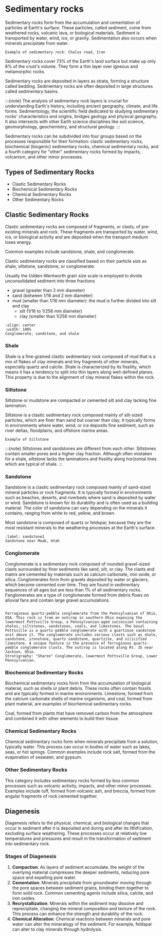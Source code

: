 # Sedimentary rocks

Sedimentary rocks form from the accumulation and cementation of particles at Earth's surface. These particles, called sediment, come from weathered rocks, volcanic lava, or biological materials. Sediment is transported by water, wind, ice, or gravity. Sedimentation also occurs when minerals precipitate from water.

```{figure} https://upload.wikimedia.org/wikipedia/commons/8/81/Chalus_road_-_ninara_02.jpg
Example of sedimentary rock: Chalus road, Iran
```

Sedimentary rocks cover 73% of the Earth's land surface but make up only 8% of the crust's volume. They form a thin layer over igneous and metamorphic rocks.

Sedimentary rocks are deposited in layers as strata, forming a structure called bedding. Sedimentary rocks are often deposited in large structures called sedimentary basins. 

:::{note}
The analysis of sedimentary rock layers is crucial for understanding Earth's history, including ancient geography, climate, and life forms. Sedimentology, the scientific field dedicated to studying sedimentary rocks' characteristics and origins, bridges geology and physical geography. It also intersects with other Earth science disciplines like soil science, geomorphology, geochemistry, and structural geology.
:::

Sedimentary rocks can be subdivided into four groups based on the processes responsible for their formation: clastic sedimentary rocks, biochemical (biogenic) sedimentary rocks, chemical sedimentary rocks, and a fourth category for "other" sedimentary rocks formed by impacts, volcanism, and other minor processes. 

## Types of Sedimentary Rocks

- Clastic Sedimentary Rocks
- Biochemical Sedimentary Rocks
- Chemical Sedimentary Rocks
- Other Sedimentary Rocks

## Clastic Sedimentary Rocks
Clastic sedimentary rocks are composed of fragments, or clasts, of pre-existing minerals and rock. These fragments are transported by water, wind, ice, or biological activity and are deposited when the transport medium loses energy. 

Common examples include sandstone, shale, and conglomerate.

Clastic sedimentary rocks are classified based on their particle size as shale, siltstone, sandstone, or conglomerate.

Usually the Udden-Wentworth grain size scale is employed to divide unconsolidated sediment into three fractions

- gravel (greater than 2 mm diameter)
- sand (between 1/16  and 2 mm diameter)
- mud (smaller than 1/16 mm diameter): the mud is further divided into silt and clay
    - silt (1/16 to 1/256 mm diameter)
    - clay (smaller than 1/256 mm diameter)

```{iframe} https://sketchfab.com/models/1000548f15c44d738292b014493ac108/embed
:align: center
:width: 100%
Conglomerate, sandstone, and shale
```

### Shale

Shale is a fine-grained clastic sedimentary rock composed of mud that is a mix of flakes of clay minerals and tiny fragments of other minerals, especially quartz and calcite. Shale is characterized by its fissility, which means it has a tendency to split into thin layers along well-defined planes. This property is due to the alignment of clay mineral flakes within the rock.

### Siltstone

Siltstone or mudstone are compacted or cemented silt and clay lacking fine lamination.

Siltstone is a clastic sedimentary rock composed mainly of silt-sized particles, which are finer than sand but coarser than clay. It typically forms in environments where water, wind, or ice deposits fine sediment, such as river deltas, floodplains, and offshore marine areas.

```{figure} https://upload.wikimedia.org/wikipedia/commons/4/42/SiltstoneUSGOV.jpg
Example of Siltstone
```

:::{note}
Siltstones and sandstones are different from each other. Siltstones contain smaller pores and a higher clay fraction. Although often mistaken for a shale, siltstone lacks the laminations and fissility along horizontal lines which are typical of shale.
:::

### Sandstone

Sandstone is a clastic sedimentary rock composed mainly of sand-sized mineral particles or rock fragments. It is typically formed in environments such as beaches, deserts, and riverbeds where sand is deposited by water or wind. Sandstone is known for its durability and is often used as a building material. The color of sandstone can vary depending on the minerals it contains, ranging from white to red, yellow, and brown.

Most sandstone is composed of quartz or feldspar, because they are the most resistant minerals to the weathering processes at the Earth's surface. 

```{figure} https://upload.wikimedia.org/wikipedia/commons/7/73/MoabAlcove.JPG
:label: sandstone1
Sandstone near Moab, Utah
```

### Conglomerate

Conglomerate is a sedimentary rock composed of rounded gravel-sized clasts surrounded by finer sediments like sand, silt, or clay. The clasts and matrix are cemented by materials such as calcium carbonate, iron oxide, or silica. Conglomerates form from gravels deposited by water or glaciers, which become cemented over time. They are found in sedimentary sequences of all ages but are less than 1% of all sedimentary rocks. Fanglomerates are a type of conglomerate formed from debris flows on alluvial fans and contain large gravel accumulations.

```{figure} https://upload.wikimedia.org/wikipedia/commons/f/fa/Ferruginous_quartz-pebble_conglomerate_%28derived_from_boulder_in_%22Sharon_Conglomerate%22%2C_Lower_Pennsylvanian%3B_Jackson_North_roadcut%2C_Ohio%2C_USA%29_30.jpg

Ferruginous quartz-pebble conglomerate from the Pennsylvanian of Ohio, USA. This rock is from an outcrop in southern Ohio exposing the lowermost Pottsville Group, a Pennsylvanian-aged succession containing shales, siltstones, sandstones, coals, and limestones. The basal Pottsville is a quartz-pebble conglomerate with a quartzose sandstone unit above it. The conglomerate includes various clasts such as shale, sandstone, ironstone, quartz sandstone, quartzite, and silicified limestone. A unique feature is the presence of ferruginous quartz-pebble conglomerate clasts. The outcrop is located along Rt. 35 near Jackson, Ohio.
Stratigraphy: "Sharon" Conglomerate, lowermost Pottsville Group, Lower Pennsylvanian.
```

### Biochemical Sedimentary Rocks
Biochemical sedimentary rocks form from the accumulation of biological material, such as shells or plant debris. These rocks often contain fossils and are typically formed in marine environments. Limestone, formed from the calcium carbonate shells of marine organisms, and coal, formed from plant material, are examples of biochemical sedimentary rocks.

Coal, formed from plants that have removed carbon from the atmosphere and combined it with other elements to build their tissue.

### Chemical Sedimentary Rocks
Chemical sedimentary rocks form when minerals precipitate from a solution, typically water. This process can occur in bodies of water such as lakes, seas, or hot springs. Common examples include rock salt, formed from the evaporation of seawater, and gypsum.

### Other Sedimentary Rocks
This category includes sedimentary rocks formed by less common processes such as volcanic activity, impacts, and other minor processes. Examples include tuff, formed from volcanic ash, and breccia, formed from angular fragments of rock cemented together.

## Diagenesis

Diagenesis refers to the physical, chemical, and biological changes that occur in sediment after it is deposited and during and after its lithification, excluding surface weathering. These processes occur at relatively low temperatures and pressures and result in the transformation of sediment into sedimentary rock.

### Stages of Diagenesis

1. **Compaction**: As layers of sediment accumulate, the weight of the overlying material compresses the deeper sediments, reducing pore space and expelling pore water.
2. **Cementation**: Minerals precipitate from groundwater moving through the pore spaces between sediment grains, binding them together to form solid rock. Common cementing agents include silica, calcite, and iron oxides.
3. **Recrystallization**: Minerals within the sediment may dissolve and reprecipitate, changing the mineral composition and texture of the rock. This process can enhance the strength and durability of the rock.
4. **Chemical Alteration**: Chemical reactions between minerals and pore water can alter the mineralogy of the sediment. For example, feldspar can alter to clay minerals through hydrolysis.



